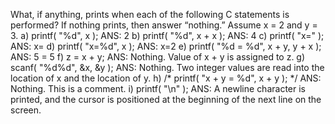 What, if anything, prints when each of the following C statements is performed? If nothing prints, then answer “nothing.”
Assume x = 2 and y = 3.
a) printf( "%d", x );
ANS: 2
b) printf( "%d", x + x );
ANS: 4
c) printf( "x=" );
ANS: x=
d) printf( "x=%d", x );
ANS: x=2
e) printf( "%d = %d", x + y, y + x );
ANS: 5 = 5
f) z = x + y;
ANS: Nothing. Value of x + y is assigned to z.
g) scanf( "%d%d", &x, &y );
ANS: Nothing. Two integer values are read into the location of x and the location of y.
h) /* printf( "x + y = %d", x + y ); */
ANS: Nothing. This is a comment.
i) printf( "\n" );
ANS: A newline character is printed, and the cursor is positioned at the beginning of the next line on the screen.

